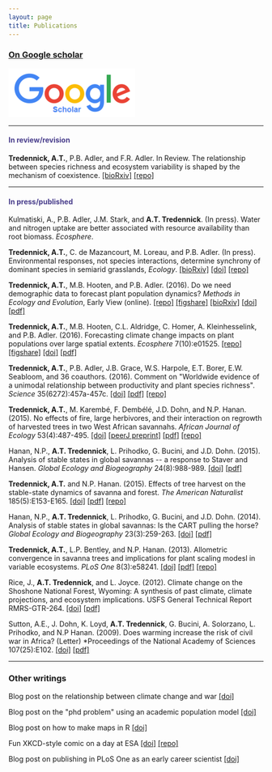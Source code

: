 ```yaml
---
layout: page
title: Publications
---
```


### [On Google scholar](https://scholar.google.com/citations?user=QGPaeccAAAAJ&hl=en)

[![Google Scholar](Google_Scholar_logo_2015.png)](https://scholar.google.com/citations?user=QGPaeccAAAAJ&hl=en)

--------------------------------------------

#### <span style="color:DarkSlateBlue">In review/revision</span>
**Tredennick, A.T.**, P.B. Adler, and F.R. Adler. In Review. The relationship between species richness and ecosystem variability is shaped by the mechanism of coexistence.
[[bioRxiv]](http://biorxiv.org/content/early/2017/01/04/098384)
[[repo]](https://github.com/atredennick/Coexistence-Stability)

--------------------------------------------

####  <span style="color:DarkSlateBlue">In press/published</span>

Kulmatiski, A., P.B. Adler, J.M. Stark, and **A.T. Tredennick**. (In press). Water and nitrogen uptake are better associated with resource availability than root biomass. *Ecosphere*.

**Tredennick, A.T.**, C. de Mazancourt, M. Loreau, and P.B. Adler. (In press). Environmental responses, not species interactions, determine synchrony of dominant species in semiarid grasslands, *Ecology*. [[bioRxiv]](http://biorxiv.org/content/early/2016/11/22/047480) [[doi]](http://onlinelibrary.wiley.com/doi/10.1002/ecy.1757/full) [[repo]](https://github.com/atredennick/community_synchrony)

**Tredennick, A.T.**, M.B. Hooten, and P.B. Adler. (2016). Do we need demographic data to forecast plant population dynamics? *Methods in Ecology and Evolution*, Early View (online). [[repo]](https://github.com/atredennick/MicroMesoForecast)
[[figshare]](https://figshare.com/articles/MicroMesoForecast/4007520)
[[bioRxiv]](http://biorxiv.org/content/early/2016/10/17/025742)
[[doi]](http://onlinelibrary.wiley.com/doi/10.1111/2041-210X.12686/full)
[[pdf]](../pdfs/Tredennick_etal_MEE_2017.pdf)

**Tredennick, A.T.**, M.B. Hooten, C.L. Aldridge, C. Homer, A. Kleinhesselink, and P.B. Adler. (2016). Forecasting climate change impacts on plant populations over large spatial extents. *Ecosphere* 7(10):e01525. [[repo]](https://github.com/atredennick/sageAbundance) [[figshare]](http://figshare.com/articles/sageAbundance/3485237)
[[doi]](http://onlinelibrary.wiley.com/doi/10.1002/ecs2.1525/full)
[[pdf]](../pdfs/Tredennick_etal_Ecosphere_2016.pdf)

**Tredennick, A.T.**, P.B. Adler, J.B. Grace, W.S. Harpole, E.T. Borer, E.W. Seabloom, and 36 coauthors. (2016). Comment on "Worldwide evidence of a unimodal relationship between productivity and plant species richness". *Science* 35(6272):457a-457c. [[doi]](http://science.sciencemag.org/content/351/6272/457.1) [[pdf]](../pdfs/Tredennick_NutNet_SciComment.pdf) [[repo]](https://github.com/atredennick/prodDiv)

**Tredennick, A.T.**, M. Karemb&eacute;, F. Demb&eacute;l&eacute;, J.D. Dohn, and N.P. Hanan. (2015). No effects of fire, large herbivores, and their interaction on regrowth of harvested trees in two West African savannahs. *African Journal of Ecology* 53(4):487-495. [[doi]](http://onlinelibrary.wiley.com/doi/10.1111/aje.12238/abstract)
[[peerJ preprint]](https://peerj.com/preprints/718.pdf)
[[pdf]](../pdfs/Tredennick_etal_AfrJEcol_2015.pdf)
[[repo]](https://github.com/atredennick/HarvestExperiment)

Hanan, N.P., **A.T. Tredennick**, L. Prihodko, G. Bucini, and J.D. Dohn. (2015). Analysis of stable states in global savannas -- a response to Staver and Hansen. *Global Ecology and Biogeography* 24(8):988-989. 
[[doi]](http://onlinelibrary.wiley.com/doi/10.1111/geb.12321/full)
[[pdf]](../pdfs/Hanan_etal_GEB_2015_Comment_on_Staver-Hansen.pdf)

**Tredennick, A.T.** and N.P. Hanan. (2015). Effects of tree harvest on the stable-state dynamics of savanna and forest. *The American Naturalist* 185(5):E153-E165. [[doi]](http://www.jstor.org/stable/10.1086/680475?seq=1#page_scan_tab_contents) [[pdf]](../pdfs/TredennickHanan_AmNat2015.pdf) [[repo]](https://github.com/atredennick/HarvestTheory)

Hanan, N.P., **A.T. Tredennick**, L. Prihodko, G. Bucini, and J.D. Dohn. (2014). Analysis of stable states in global savannas: Is the CART pulling the horse? *Global Ecology and Biogeography* 23(3):259-263. [[doi]](http://onlinelibrary.wiley.com/doi/10.1111/geb.12122/abstract) [[pdf]](../pdfs/Hanan_etal_2014_GEB.pdf)

**Tredennick, A.T.**, L.P. Bentley, and N.P. Hanan. (2013). Allometric convergence in savanna trees and implications for plant scaling modesl in variable ecosystems. *PLoS One* 8(3):e58241. [[doi]](http://journals.plos.org/plosone/article?id=10.1371/journal.pone.0058241) [[pdf]](../pdfs/Tredennick_etal_PlosOne_2013.pdf) [[repo]](https://github.com/atredennick/-Git/tree/master/Savanna_Allometry)

Rice, J., **A.T. Tredennick**, and L. Joyce. (2012). Climate change on the Shoshone National Forest, Wyoming: A synthesis of past climate, climate projections, and ecosystem implications. USFS General Technical Report RMRS-GTR-264. 
[[doi]](http://www.fs.fed.us/rm/pubs/rmrs_gtr264) 
[[pdf]](../pdfs/Rice_etal_GTR_2012.pdf)

Sutton, A.E., J. Dohn, K. Loyd, **A.T. Tredennick**, G. Bucini, A. Solorzano, L. Prihodko, and N.P Hanan. (2009). Does warming increase the risk of civil war in Africa? (Letter) *Proceedings of the National Academy of Sciences 107(25):E102. [[doi]](http://www.pnas.org/content/107/25/E102.full) 
[[pdf]](../pdfs/Sutton_etal_PNAS_2010.pdf)

--------------------------------------------

### Other writings

Blog post on the relationship between climate change and war [[doi]](http://nrelscience.org/2013/09/10/correlations-between-climate-and-conflict-are-intrigueing-but-contain-little-information/)

Blog post on the "phd problem" using an academic population model [[doi]](http://nrelscience.org/2013/07/24/an-academic-population-model-to-distill-the-phd-problem/)

Blog post on how to make maps in R [[doi]](http://nrelscience.org/2013/05/30/this-is-how-i-did-it-mapping-in-r-with-ggplot2/)

Fun XKCD-style comic on a day at ESA [[doi]](http://nrelscience.org/2013/08/13/student-liveliness-throughout-a-typical-day-at-esa/) [[repo]](https://github.com/atredennick/ESA-Timeline--xkcd-)

Blog post on publishing in PLoS One as an early career scientist [[doi]](https://earlycareerecologists.wordpress.com/2013/03/21/why-i-published-in-plos-one-and-why-i-probably-wont-again-for-awhile/)

